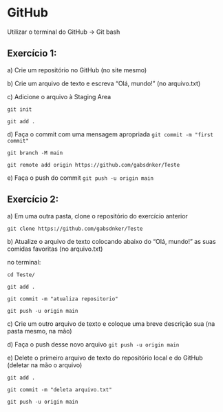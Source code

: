 # GitHub

Utilizar o terminal do GitHub -> Git bash

## Exercício 1:

a) Crie um repositório no GitHub (no site mesmo)

b) Crie um arquivo de texto e escreva “Olá, mundo!” (no arquivo.txt)

c) Adicione o arquivo à Staging Area 

``git init``

``git add .``

d) Faça o commit com uma mensagem apropriada
``git commit -m "first commit"``

``git branch -M main``

``git remote add origin https://github.com/gabsdnker/Teste``

e) Faça o push do commit
``git push -u origin main``

## Exercício 2:

a) Em uma outra pasta, clone o repositório do exercício anterior 

``git clone https://github.com/gabsdnker/Teste``

b) Atualize o arquivo de texto colocando abaixo do “Olá, mundo!” as suas 
comidas favoritas (no arquivo.txt) 

no terminal: 

``cd Teste/``

``git add .``

``git commit -m "atualiza repositorio"``

``git push -u origin main`` 

c) Crie um outro arquivo de texto e coloque uma breve descrição sua (na pasta mesmo, na mão)

d) Faça o push desse novo arquivo
``git push -u origin main``

e) Delete o primeiro arquivo de texto do repositório local e do GitHub (deletar na mão o arquivo)

``git add .``

``git commit -m "deleta arquivo.txt"``

``git push -u origin main``
